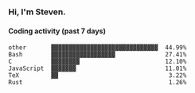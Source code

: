 ### Hi, I'm Steven.

#### Coding activity (past 7 days)
```
other       ▓▓▓▓▓▓▓▓▓▓▓▓▓▓▓▓▓▓▓▓▓▓▓▓▓▓▓▓▓▓  44.99%
Bash        ▓▓▓▓▓▓▓▓▓▓▓▓▓▓▓▓▓▓              27.41%
C           ▓▓▓▓▓▓▓▓                        12.10%
JavaScript  ▓▓▓▓▓▓▓                         11.01%
TeX         ▓▓                               3.22%
Rust                                         1.26%
```
